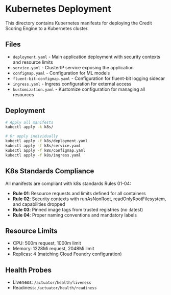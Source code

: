 # Kubernetes Deployment

This directory contains Kubernetes manifests for deploying the Credit Scoring Engine to a Kubernetes cluster.

## Files

- `deployment.yaml` - Main application deployment with security contexts and resource limits
- `service.yaml` - ClusterIP service exposing the application
- `configmap.yaml` - Configuration for ML models
- `fluent-bit-configmap.yaml` - Configuration for fluent-bit logging sidecar
- `ingress.yaml` - Ingress configuration for external access
- `kustomization.yaml` - Kustomize configuration for managing all resources

## Deployment

```bash
# Apply all manifests
kubectl apply -k k8s/

# Or apply individually
kubectl apply -f k8s/deployment.yaml
kubectl apply -f k8s/service.yaml
kubectl apply -f k8s/configmap.yaml
kubectl apply -f k8s/ingress.yaml
```

## K8s Standards Compliance

All manifests are compliant with k8s standards Rules 01-04:

- **Rule 01**: Resource requests and limits defined for all containers
- **Rule 02**: Security contexts with runAsNonRoot, readOnlyRootFilesystem, and capabilities dropped
- **Rule 03**: Pinned image tags from trusted registries (no :latest)
- **Rule 04**: Proper naming conventions and mandatory labels

## Resource Limits

- CPU: 500m request, 1000m limit
- Memory: 1228Mi request, 2048Mi limit
- Replicas: 4 (matching Cloud Foundry configuration)

## Health Probes

- Liveness: `/actuator/health/liveness`
- Readiness: `/actuator/health/readiness`
